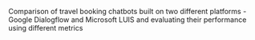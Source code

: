 Comparison of travel booking chatbots built on two different platforms - Google Dialogflow and Microsoft LUIS and evaluating their performance using different metrics
